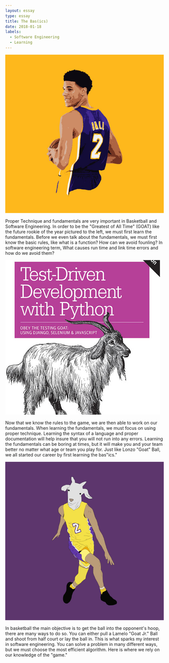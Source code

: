 ```yaml
---
layout: essay
type: essay
title: The Bas(ics)
date: 2018-01-18
labels:
  - Software Engineering
  - Learning
---
```


<img class="ui small left circular floated image" src="../images/GOAT.jpg">


Proper Technique and fundamentals are very important in Basketball and Software Engineering. In order to be the "Greatest of All Time" (GOAT) like the future rookie of the year pictured to the left, we must first learn the fundamentals. Before we even talk about the fundamentals, we must first know the basic rules, like what is a function? How can we avoid founling? In software engineering term, What causes run time and link time errors and how do we avoid them?

<img class="ui small left circular floated image" src="../images/goatprogrammer.jpg">

Now that we know the rules to the game, we are then able to work on our fundamentals. When learning the fundamentals, we must focus on using proper technique. Learning the syntax of a language and proper documentation will help insure that you will not run into any errors. Learning the fundamentals can be boring at times, but it will make you and your team better no matter what age or team you play for. Just like Lonzo "Goat" Ball, we all started our career by first learning the bas"ics."


<img class="ui small left circular floated image" src="../images/Lonzogoat.jpg">

In basketball the main objective is to get the ball into the opponent's hoop, there are many ways to do so. You can either pull a Lamelo "Goat Jr." Ball and shoot from half court or lay the ball in. This is what sparks my interest in software engineering. You can solve a problem in many different ways, but we must choose the most efficient algorithm. Here is where we rely on our knowledge of the "game."


